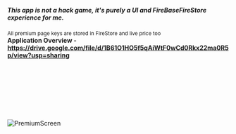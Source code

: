 ***This app is not a hack game, it's purely a UI and FireBaseFireStore experience for me.***

<sub>All premium page keys are stored in FireStore and live price too</sub>
⠀
⠀
⠀
⠀
⠀
⠀
⠀
**Application Overview - https://drive.google.com/file/d/1B61O1HO5f5qAiWtF0wCd0Rkx22ma0R5p/view?usp=sharing**

⠀

⠀


⠀


⠀

![PremiumScreen](https://user-images.githubusercontent.com/105795587/170871741-aaebfeb9-c854-4997-a217-d64352a1031f.png)
